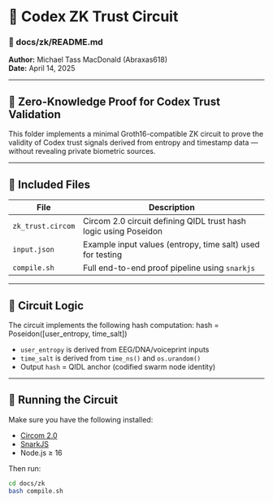 
# 🧪 Codex ZK Trust Circuit  
### 📍 docs/zk/README.md  
**Author:** Michael Tass MacDonald (Abraxas618)  
**Date:** April 14, 2025  

---

## 🔐 Zero-Knowledge Proof for Codex Trust Validation  
This folder implements a minimal Groth16-compatible ZK circuit to prove the validity of Codex trust signals derived from entropy and timestamp data — without revealing private biometric sources.

---

## 📁 Included Files  

| File | Description |
|------|-------------|
| `zk_trust.circom` | Circom 2.0 circuit defining QIDL trust hash logic using Poseidon |
| `input.json`      | Example input values (entropy, time salt) used for testing |
| `compile.sh`      | Full end-to-end proof pipeline using `snarkjs` |

---

## 🧮 Circuit Logic  

The circuit implements the following hash computation:
hash = Poseidon([user_entropy, time_salt])

- `user_entropy` is derived from EEG/DNA/voiceprint inputs  
- `time_salt` is derived from `time_ns()` and `os.urandom()`  
- Output `hash` = QIDL anchor (codified swarm node identity)

---

## 🚀 Running the Circuit  

Make sure you have the following installed:

- [Circom 2.0](https://docs.circom.io/)
- [SnarkJS](https://github.com/iden3/snarkjs)
- Node.js ≥ 16

Then run:

```bash
cd docs/zk
bash compile.sh

